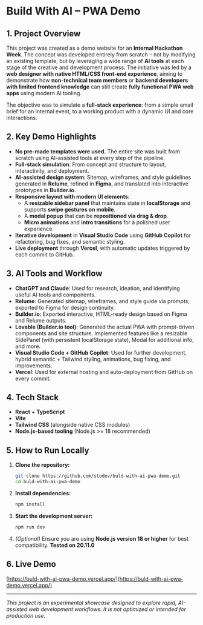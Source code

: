 # Build With AI – PWA Demo

## 1. Project Overview

This project was created as a demo website for an **Internal Hackathon Week**. The concept was developed entirely from scratch – not by modifying an existing template, but by leveraging a wide range of **AI tools** at each stage of the creative and development process. The initiative was led by a **web designer with native HTML/CSS front-end experience**, aiming to demonstrate how **non-technical team members** or **backend developers with limited frontend knowledge** can still create **fully functional PWA web apps** using modern AI tooling.

The objective was to simulate a **full-stack experience**: from a simple email brief for an internal event, to a working product with a dynamic UI and core interactions.

## 2. Key Demo Highlights

- **No pre-made templates were used.** The entire site was built from scratch using AI-assisted tools at every step of the pipeline.
- **Full-stack simulation**: From concept and structure to layout, interactivity, and deployment.
- **AI-assisted design system**: Sitemap, wireframes, and style guidelines generated in **Relume**, refined in **Figma**, and translated into interactive prototypes in **Builder.io**.
- **Responsive layout with modern UI elements**:
  - A **resizable sidebar panel** that maintains state in **localStorage** and supports **swipe gestures on mobile**.
  - A **modal popup** that can be **repositioned via drag & drop**.
  - **Micro animations** and **intro transitions** for a polished user experience.
- **Iterative development** in **Visual Studio Code** using **GitHub Copilot** for refactoring, bug fixes, and semantic styling.
- **Live deployment** through **Vercel**, with automatic updates triggered by each commit to GitHub.

## 3. AI Tools and Workflow

- **ChatGPT and Claude**: Used for research, ideation, and identifying useful AI tools and components.
- **Relume**: Generated sitemap, wireframes, and style guide via prompts; exported to Figma for design continuity.
- **Builder.io**: Exported interactive, HTML-ready design based on Figma and Relume outputs.
- **Lovable (Builder.io tool)**: Generated the actual PWA with prompt-driven components and site structure. Implemented features like a resizable SidePanel (with persistent localStorage state), Modal for additional info, and more.
- **Visual Studio Code + GitHub Copilot**: Used for further development, hybrid semantic + Tailwind styling, animations, bug fixing, and improvements.
- **Vercel**: Used for external hosting and auto-deployment from GitHub on every commit.

## 4. Tech Stack

- **React** + **TypeScript**
- **Vite**
- **Tailwind CSS** (alongside native CSS modules)
- **Node.js-based tooling** (Node.js >= 18 recommended)

## 5. How to Run Locally

1. **Clone the repository:**
   ```sh
   git clone https://github.com/stodev/buld-with-ai-pwa-demo.git
   cd buld-with-ai-pwa-demo
   ```

2. **Install dependencies:**
   ```sh
   npm install
   ```

3. **Start the development server:**
   ```sh
   npm run dev
   ```

4. *(Optional)* Ensure you are using **Node.js version 18 or higher** for best compatibility. **Tested on 20.11.0**

## 6. Live Demo

[https://buld-with-ai-pwa-demo.vercel.app/](https://buld-with-ai-pwa-demo.vercel.app/)

---

*This project is an experimental showcase designed to explore rapid, AI-assisted web development workflows. It is not optimized or intended for production use.*
